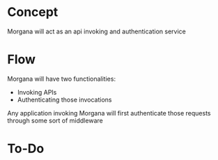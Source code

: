 # Concept

Morgana will act as an api invoking and authentication service

# Flow

Morgana will have two functionalities:
- Invoking APIs
- Authenticating those invocations

Any application invoking Morgana will first authenticate those requests through some sort of middleware

# To-Do

